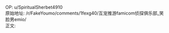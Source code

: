 
OP: u/SpiritualSherbet4910  
原始地址: /r/FakeYoumo/comments/1fexg40/互宠推游famicom侦探俱乐部_笑脸男emio/  
正文:  

